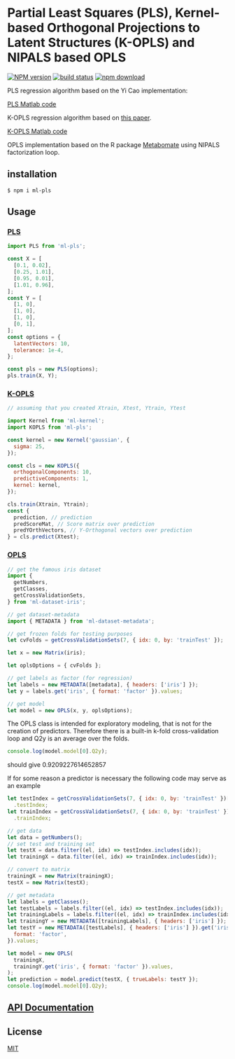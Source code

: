 # Partial Least Squares (PLS), Kernel-based Orthogonal Projections to Latent Structures (K-OPLS) and NIPALS based OPLS

[![NPM version][npm-image]][npm-url]
[![build status][ci-image]][ci-url]
[![npm download][download-image]][download-url]

PLS regression algorithm based on the Yi Cao implementation:

[PLS Matlab code](http://www.mathworks.com/matlabcentral/fileexchange/18760-partial-least-squares-and-discriminant-analysis)

K-OPLS regression algorithm based on [this paper](http://onlinelibrary.wiley.com/doi/10.1002/cem.1071/abstract).

[K-OPLS Matlab code](http://kopls.sourceforge.net/download.shtml)

OPLS implementation based on the R package [Metabomate](https://github.com/kimsche/MetaboMate) using NIPALS factorization loop.

## installation

`$ npm i ml-pls`

## Usage

### [PLS](./src/PLS.js)

```js
import PLS from 'ml-pls';

const X = [
  [0.1, 0.02],
  [0.25, 1.01],
  [0.95, 0.01],
  [1.01, 0.96],
];
const Y = [
  [1, 0],
  [1, 0],
  [1, 0],
  [0, 1],
];
const options = {
  latentVectors: 10,
  tolerance: 1e-4,
};

const pls = new PLS(options);
pls.train(X, Y);
```

### [K-OPLS](./src/KOPLS.js)

```js
// assuming that you created Xtrain, Xtest, Ytrain, Ytest

import Kernel from 'ml-kernel';
import KOPLS from 'ml-pls';

const kernel = new Kernel('gaussian', {
  sigma: 25,
});

const cls = new KOPLS({
  orthogonalComponents: 10,
  predictiveComponents: 1,
  kernel: kernel,
});

cls.train(Xtrain, Ytrain);
const {
  prediction, // prediction
  predScoreMat, // Score matrix over prediction
  predYOrthVectors, // Y-Orthogonal vectors over prediction
} = cls.predict(Xtest);
```

### [OPLS](./src/OPLS.js)

```js
// get the famous iris dataset
import {
  getNumbers,
  getClasses,
  getCrossValidationSets,
} from 'ml-dataset-iris';

// get dataset-metadata
import { METADATA } from 'ml-dataset-metadata';

// get frozen folds for testing purposes
let cvFolds = getCrossValidationSets(7, { idx: 0, by: 'trainTest' });

let x = new Matrix(iris);

let oplsOptions = { cvFolds };

// get labels as factor (for regression)
let labels = new METADATA([metadata], { headers: ['iris'] });
let y = labels.get('iris', { format: 'factor' }).values;

// get model
let model = new OPLS(x, y, oplsOptions);
```

The OPLS class is intended for exploratory modeling, that is not for the creation of predictors. Therefore there is a built-in k-fold cross-validation loop and Q2y is an average over the folds.

```js
console.log(model.model[0].Q2y);
```

should give 0.9209227614652857

If for some reason a predictor is necessary the following code may serve as an example

```js
let testIndex = getCrossValidationSets(7, { idx: 0, by: 'trainTest' })[0]
  .testIndex;
let trainIndex = getCrossValidationSets(7, { idx: 0, by: 'trainTest' })[0]
  .trainIndex;

// get data
let data = getNumbers();
// set test and training set
let testX = data.filter((el, idx) => testIndex.includes(idx));
let trainingX = data.filter((el, idx) => trainIndex.includes(idx));

// convert to matrix
trainingX = new Matrix(trainingX);
testX = new Matrix(testX);

// get metadata
let labels = getClasses();
let testLabels = labels.filter((el, idx) => testIndex.includes(idx));
let trainingLabels = labels.filter((el, idx) => trainIndex.includes(idx));
let trainingY = new METADATA([trainingLabels], { headers: ['iris'] });
let testY = new METADATA([testLabels], { headers: ['iris'] }).get('iris', {
  format: 'factor',
}).values;

let model = new OPLS(
  trainingX,
  trainingY.get('iris', { format: 'factor' }).values,
);
let prediction = model.predict(testX, { trueLabels: testY });
console.log(model.model[0].Q2y);
```

## [API Documentation](http://mljs.github.io/pls/)

## License

[MIT](./LICENSE)

[npm-image]: https://img.shields.io/npm/v/ml-pls.svg?style=flat-square
[npm-url]: https://npmjs.org/package/ml-pls
[ci-image]: https://github.com/mljs/pls/workflows/Node.js%20CI/badge.svg?branch=master
[ci-url]: https://github.com/mljs/pls/actions?query=workflow%3A%22Node.js+CI%22
[download-image]: https://img.shields.io/npm/dm/ml-pls.svg?style=flat-square
[download-url]: https://npmjs.org/package/ml-pls
